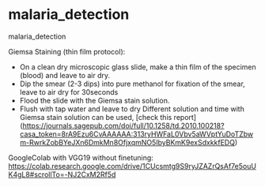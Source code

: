 # malaria_detection
malaria_detection

Giemsa Staining (thin film protocol):
- On a clean dry microscopic glass slide, make a thin film of the specimen (blood) and leave to air dry.
- Dip the smear (2-3 dips) into pure methanol for fixation of the smear, leave to air dry for 30seconds
- Flood the slide with the Giemsa stain solution.
- Flush with tap water and leave to dry
Different solution and time with Giemsa stain solution can be used, [check this report] (https://journals.sagepub.com/doi/full/10.1258/td.2010.100218?casa_token=8rA9Ezu6CvAAAAAA:313ryHWFaL0Vbv5aWVptYuDoTZbwm-RwrkZobBYeJXn6DmkMn8OfjxqmNO5IbyBKmK9exSdxkkfEDQ) 

GoogleColab with VGG19 without finetuning:
https://colab.research.google.com/drive/1CUcsmtg9S9ryJZAZrQsAf7e5ouUK4gL8#scrollTo=-NJ2CxM2Rf5d
